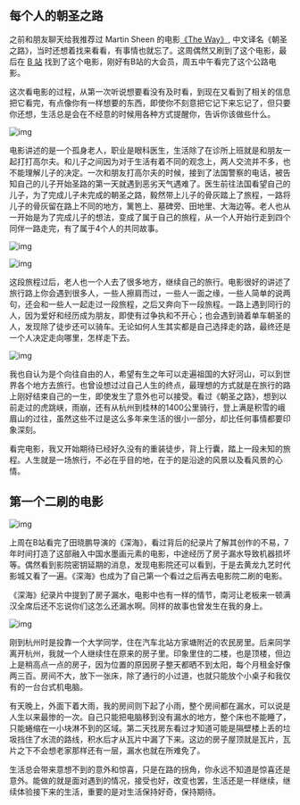 
## 每个人的朝圣之路

之前和朋友聊天给我推荐过 Martin Sheen 的电影[《The Way》](https://movie.douban.com/subject/3750104/), 中文译名《朝圣之路》，当时还想着找来看看，有事情也就忘了。这周偶然又刷到了这个电影，最后在 [B 站](https://www.bilibili.com/bangumi/play/ep430832) 找到了这个电影，刚好有B站的大会员，周五中午看完了这个公路电影。

这次看电影的过程，从第一次听说想要看没有及时看，到现在又看到了相关的信息把它看完，有点像你有一样想要的东西，即使你不刻意把它记下来忘记了，但只要你还想，生活总是会在不经意的时候用各种方式提醒你，告诉你该做些什么。

![img](https://cdn.nlark.com/yuque/0/2023/jpeg/177619/1681094612874-d233d177-ef44-4d68-8a04-e8d75bb9cb1c.jpeg)

电影讲述的是一个孤身老人，职业是眼科医生，生活除了在诊所上班就是和朋友一起打打高尔夫。和儿子之间因为对于生活有着不同的观念上，两人交流并不多，也不能理解儿子的决定。一次和朋友打高尔夫的时候，接到了法国警察的电话，被告知自己的儿子开始圣路的第一天就遇到恶劣天气遇难了。医生前往法国看望自己的儿子，为了完成儿子未完成的朝圣之路，毅然带上儿子的骨灰踏上了旅程，一路将儿子的骨灰留在路上不同的地方，篱笆上、墓碑旁、田地里、大海边等。老人也从一开始是为了完成儿子的想法，变成了属于自己的旅程，从一个人开始行走到四个同伴一路走完，有了属于4个人的共同故事。

![img](https://cdn.nlark.com/yuque/0/2023/png/177619/1681093403643-b1a29a4c-197c-40f0-a2ef-7495fa7e0f6f.png)

![img](https://cdn.nlark.com/yuque/0/2023/png/177619/1681093690266-8e41af8a-0579-4d84-87c7-e47fc66976b5.png)

这段旅程过后，老人也一个人去了很多地方，继续自己的旅行。电影很好的讲述了旅行路上你会遇到很多人，一些人擦肩而过，一些人一面之缘，一些人简单的说两句，还会和一些人一起走过一段旅程，之后又奔向下一段旅程。一路上遇到同行的人，因为爱好和经历成为朋友，即使有过争执和不开心；也会遇到骑着单车朝圣的人，发现除了徒步还可以骑车。无论如何人生其实都是自己选择走的路，最终还是一个人决定走向哪里，怎样走下去。

![img](https://cdn.nlark.com/yuque/0/2023/png/177619/1681093337388-99841dfd-50d3-45c5-b15e-3376ac60fea7.png)

我也自认为是个向往自由的人，希望有生之年可以走遍祖国的大好河山，可以到世界各个地方去旅行。也曾设想过过自己人生的终点，最理想的方式就是在旅行的路上刚好结束自己的一生，即使发生了意外也可以接受。看过《朝圣之路》，想到以前走过的虎跳峡，雨崩，还有从杭州到桂林的1400公里骑行，登上满是积雪的峨眉山的过往，虽然这些不过是这么多年来生活的很小一部分，却比任何事情都要印象深刻。

看完电影，我又开始期待已经好久没有的重装徒步，背上行囊，踏上一段未知的旅程。人生就是一场旅行，不必在乎目的地，在于的是沿途的风景以及看风景的心情。

## 第一个二刷的电影

![img](https://cdn.nlark.com/yuque/0/2023/png/177619/1681091016964-a98c8189-2984-4112-85b3-e4d0205cf173.png)

上周在B站看完了田晓鹏导演的《深海》，看过背后的纪录片了解其创作的不易，7年时间打造了这部融入中国水墨画元素的电影，中途经历了房子漏水导致机器损坏等。偶然看到影院密钥延期的消息，发现电影院还可以看到，于是去黄龙九艺时代影城又看了一遍。《深海》也成为了自己第一个看过之后再去电影院二刷的电影。

《深海》纪录片中提到了房子漏水，电影中也有一样的情节，南河让老板来一顿满汉全席后还不忘说你们这怎么还漏水啊。同样的故事也曾发生在我的身上。

![img](https://cdn.nlark.com/yuque/0/2023/png/177619/1681091141895-20069b6c-34cb-4119-a753-91745904b7a2.png)

刚到杭州时是投靠一个大学同学，住在汽车北站方家塘附近的农民房里。后来同学离开杭州，我就一个人继续住在原来的房子里。印象里住的二楼，也是顶楼，但边上是稍高点一点的房子，因为位置的原因房子整天都晒不到太阳，每个月租金好像两三百。房间不大，放下一张床，除了通行的小过道，也就只能放个小桌子和我仅有的一台台式机电脑。

有天晚上，外面下着大雨，我的房间则下起了小雨，整个房间都在漏水，可以说是人生以来最惨的一次。自己只能把电脑移到没有漏水的地方，整个床也不能睡了，只能蜷缩在一小块淋不到的区域。第二天找房东看过才知道可能是隔壁楼上丢的垃圾挡住了水流的路线，积水后才从瓦片中漏了下来。这边的房子屋顶就是瓦片，瓦片之下不会想老家那样还有一层，漏水也就在所难免了。

生活总会带来意想不到的意外和惊喜，只是在路的拐角，你永远不知道是惊喜还是意外。能做的就是面对遇到的情况，接受也好，改变也罢，生活还是一样继续，继续体验接下来的生活，重要的是对生活保持好奇，保持期待。

